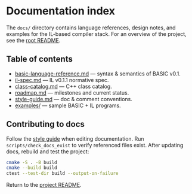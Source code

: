 # Documentation index

The `docs/` directory contains language references, design notes, and examples for the
IL-based compiler stack. For an overview of the project, see the [root README](../README.md).

## Table of contents

- [basic-language-reference.md](basic-language-reference.md) — syntax & semantics of BASIC v0.1.
- [il-spec.md](il-spec.md) — IL v0.1.1 normative spec.
- [class-catalog.md](class-catalog.md) — C++ class catalog.
- [roadmap.md](roadmap.md) — milestones and current status.
- [style-guide.md](style-guide.md) — doc & comment conventions.
- [examples/](examples/) — sample BASIC + IL programs.

## Contributing to docs

Follow the [style guide](style-guide.md) when editing documentation.
Run `scripts/check_docs_exist` to verify referenced files exist.
After updating docs, rebuild and test the project:

```sh
cmake -S . -B build
cmake --build build
ctest --test-dir build --output-on-failure
```

Return to the [project README](../README.md).
